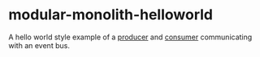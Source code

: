 # modular-monolith-helloworld
A hello world style example of a [producer](https://github.com/bertilmuth/modular-monolith-helloworld/blob/main/producer/src/main/java/com/example/monolith/producer/behavior/ProducerBehaviorModel.java) and [consumer](https://github.com/bertilmuth/modular-monolith-helloworld/blob/main/consumer/src/main/java/com/example/monolith/consumer/behavior/ConsumerBehaviorModel.java) communicating with an event bus.
